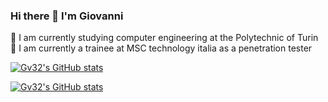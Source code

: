 ### Hi there 👋 I'm Giovanni

🌱 I am currently studying computer engineering at the Polytechnic of Turin
🚢 I am currently a trainee at MSC technology italia as a penetration tester

[![Gv32's GitHub stats](https://github-readme-stats.vercel.app/api?username=Gv32&theme=dracula)](https://github.com/Gv32)

[![Gv32's GitHub stats](https://github-readme-stats.vercel.app/api/top-langs/?username=Gv32&theme=dracula&layout=compact)](https://github.com/Gv32)

<!--
**Gv32/Gv32** is a ✨ _special_ ✨ repository because its `README.md` (this file) appears on your GitHub profile.

Here are some ideas to get you started:

- 🔭 I’m currently working on ...
- 👯 I’m looking to collaborate on ...
- 🤔 I’m looking for help with ...
- 💬 Ask me about ...
- 📫 How to reach me: ...
- 😄 Pronouns: ...
- ⚡ Fun fact: ...
-->
